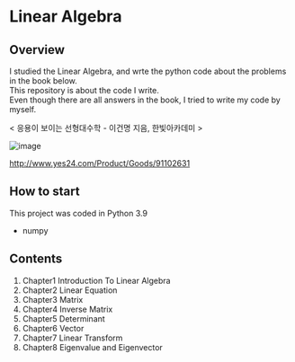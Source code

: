 # Linear Algebra
## Overview
I studied the Linear Algebra, and wrte the python code about the problems in the book below.   
This repository is about the code I write.   
Even though there are all answers in the book, I tried to write my code by myself.   

< 응용이 보이는 선형대수학 - 이건명 지음, 한빛아카데미 > 

![image](https://user-images.githubusercontent.com/57401207/134774874-4a7d9a24-cb7b-4254-a8a7-02ceba5bfb11.png)

http://www.yes24.com/Product/Goods/91102631

## How to start
This project was coded in Python 3.9
  * numpy

## Contents
1. Chapter1 Introduction To Linear Algebra
2. Chapter2 Linear Equation
3. Chapter3 Matrix
4. Chapter4 Inverse Matrix
5. Chapter5 Determinant
6. Chapter6 Vector
7. Chapter7 Linear Transform
8. Chapter8 Eigenvalue and Eigenvector